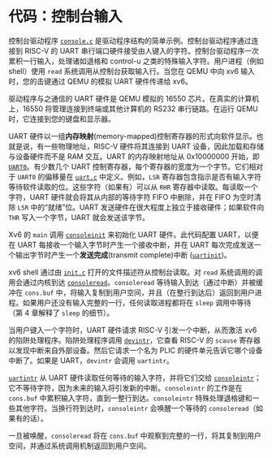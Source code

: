 # 代码：控制台输入

控制台驱动程序 [`console.c`](../../kernel/console.c) 是驱动程序结构的简单示例。控制台驱动程序通过连接到 RISC-V 的 UART 串行端口硬件接受由人键入的字符。控制台驱动程序一次累积一行输入，处理诸如退格和 control-u 之类的特殊输入字符。用户进程（例如 shell）使用 `read` 系统调用从控制台获取输入行。当您在 QEMU 中向 xv6 输入时，您的击键通过 QEMU 的模拟 UART 硬件传递给 xv6。

驱动程序与之通信的 UART 硬件是 QEMU 模拟的 16550 芯片。在真实的计算机上，16550 将管理连接到终端或其他计算机的 RS232 串行链路。在运行 QEMU 时，它连接到您的键盘和显示器。

UART 硬件以一组**内存映射**(memory-mapped)控制寄存器的形式向软件显示。也就是说，有一些物理地址，RISC-V 硬件将其连接到 UART 设备，因此加载和存储与设备硬件而不是 RAM 交互。UART 的内存映射地址从 0x10000000 开始，即 [`UART0`](../../kernel/memlayout.h)。有少数几个 UART 控制寄存器，每个寄存器的宽度为一个字节。它们相对于 `UART0` 的偏移量在 [`uart.c`](../../kernel/uart.c) 中定义。例如，`LSR` 寄存器包含指示是否有输入字符等待软件读取的位。这些字符（如果有）可以从 `RHR` 寄存器中读取。每读取一个字符，UART 硬件就会将其从内部的等待字符 FIFO 中删除，并在 FIFO 为空时清除 `LSR` 中的“就绪”位。UART 发送硬件在很大程度上独立于接收硬件；如果软件向 `THR` 写入一个字节，UART 就会发送该字节。

Xv6 的 `main` 调用 [`consoleinit`](../../kernel/console.c) 来初始化 UART 硬件。此代码配置 UART，以便在 UART 每接收一个输入字节时产生一个接收中断，并在 UART 每次完成发送一个输出字节时产生一个**发送完成**(transmit complete)中断 ([`uartinit`](../../kernel/uart.c))。

xv6 shell 通过由 [`init.c`](../../user/init.c) 打开的文件描述符从控制台读取。对 `read` 系统调用的调用会通过内核到达 [`consoleread`](../../kernel/console.c)。`consoleread` 等待输入到达（通过中断）并被缓冲在 `cons.buf` 中，将输入复制到用户空间，并且（在整行到达后）返回到用户进程。如果用户还没有输入完整的一行，任何读取进程都将在 `sleep` 调用中等待（第 4 章解释了 `sleep` 的细节）。

当用户键入一个字符时，UART 硬件请求 RISC-V 引发一个中断，从而激活 xv6 的陷阱处理程序。陷阱处理程序调用 [`devintr`](../../kernel/trap.c)，它查看 RISC-V 的 `scause` 寄存器以发现中断来自外部设备。然后它请求一个名为 PLIC 的硬件单元告诉它哪个设备中断了。如果是 UART，`devintr` 会调用 `uartintr`。

[`uartintr`](../../kernel/uart.c) 从 UART 硬件读取任何等待的输入字符，并将它们交给 [`consoleintr`](../../kernel/console.c)；它不等待字符，因为未来的输入将引发新的中断。`consoleintr` 的工作是在 `cons.buf` 中累积输入字符，直到一整行到达。`consoleintr` 特殊处理退格键和一些其他字符。当换行符到达时，`consoleintr` 会唤醒一个等待的 `consoleread`（如果有的话）。

一旦被唤醒，`consoleread` 将在 `cons.buf` 中观察到完整的一行，将其复制到用户空间，并通过系统调用机制返回到用户空间。